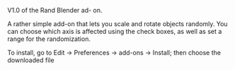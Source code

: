 V1.0 of the Rand Blender ad- on.

A rather simple add-on that lets you scale and rotate objects randomly. You can choose which axis is affected using the check boxes, as well as set a range for the randomization. 

To install, go to Edit -> Preferences -> add-ons -> Install; then choose the downloaded file
